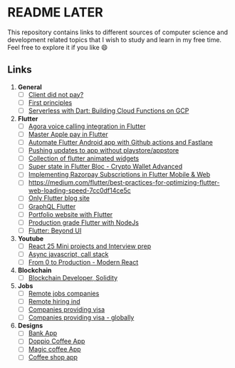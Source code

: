 # README LATER

This repository contains links to different sources of computer science and development related topics that I wish to study and learn in my free time. Feel free to explore it if you like 😄

## Links

1) **General**
   - [ ] [Client did not pay?](https://github.com/kleampa/not-paid)
   - [ ] [First principles](https://arpitbhayani.me/first)
   - [ ] [Serverless with Dart: Building Cloud Functions on GCP](https://dinkomarinac.dev/going-serverless-with-dart-building-cloud-functions-on-gcp)

2) **Flutter**
   - [ ] [Agora voice calling integration in Flutter](https://blog.stackademic.com/agora-voice-calling-with-flutter-easiest-method-step-by-step-guide-2c2e9b8c8c6d)
   - [ ] [Master Apple pay in Flutter](https://www.hungrimind.com/articles/flutter-apple-pay)
   - [ ] [Automate Flutter Android app with Github actions and Fastlane](https://canopas.com/automate-flutter-android-app-deployment-with-git-hub-actions-and-fastlane)
   - [ ] [Pushing updates to app without playstore/appstore](https://docs.shorebird.dev/)
   - [ ] [Collection of flutter animated widgets](https://www.flutterfx.com/docs)
   - [ ] [Super state in Flutter Bloc - Crypto Wallet Advanced](https://www.youtube.com/watch?v=xfWXexcMhtY)
   - [ ] [Implementing Razorpay Subscriptions in Flutter Mobile & Web](https://ashutoshagarwal2014.medium.com/implementing-razorpay-subscriptions-in-flutter-9aebae3b36bd)
   - [ ] https://medium.com/flutter/best-practices-for-optimizing-flutter-web-loading-speed-7cc0df14ce5c
   - [ ] [Only Flutter blog site](https://onlyflutter.com)
   - [ ] [GraphQL Flutter](https://www.youtube.com/watch?v=uASm5LiWCSk&t=502s)
   - [ ] [Portfolio website with Flutter](https://medium.com/@dmilicic/writing-a-personal-website-in-flutter-web-238cb7e69086)
   - [ ] [Production grade Flutter with NodeJs](https://github.com/mentoc3000/gutlogic)
   - [ ] [Flutter: Beyond UI](https://www.reddit.com/r/FlutterDev/comments/1bk3p4p/if_youre_tired_of_building_ui_in_flutter/)
  
3) **Youtube**
   - [ ] [React 25 Mini projects and Interview prep](https://www.youtube.com/watch?v=l3A9OcUd_Us)
   - [ ] [Async javascript, call stack](https://www.youtube.com/watch?v=1Z7FjG--F20)
   - [ ] [From 0 to Production - Modern React](https://www.youtube.com/watch?v=d5x0JCZbAJs)
  
4) **Blockchain**
   - [ ] [Blockchain Developer, Solidity](https://www.youtube.com/playlist?list=PL4Rj_WH6yLgWe7TxankiqkrkVKXIwOP42)
  
5) **Jobs**
   - [ ] [Remote jobs companies](https://github.com/lukasz-madon/awesome-remote-job)
   - [ ] [Remote hiring ind](https://gist.github.com/idontknowjs/22f3257bed32dd3ab99ff22316e51eb8)
   - [ ] [Companies providing visa](https://github.com/shubheksha/companies-sponsoring-visas/tree/master)
   - [ ] [Companies providing visa - globally](https://gist.github.com/callowidealist/d0baa765befa9c6b8e221781eccfd1e2)

6) **Designs**
   - [ ] [Bank App](https://www.figma.com/community/file/1322236579213422290)
   - [ ] [Doppio Coffee App](https://www.figma.com/design/NflFtwK0DJyJjV5JLXqAjc/Doppio---Coffee-Store-App-%26-Social-Network-UI-Kit-(Community)?node-id=29-307&p=f&t=vEslwtH5ARywfI2K-0)
   - [ ] [Magic coffee App](https://www.figma.com/design/xTLDMbFqqsERDyKJgJwRBo/Magic-Coffee-App-iOS-UI-Kit-(English-language)-(Community)?node-id=0-1&p=f&t=NM3rr2wduL7Oht07-0)
   - [ ] [Coffee shop app](https://www.figma.com/design/ioNziE1yStPjf0tMdiNniz/Coffee-Shop-App-Design-UI-Kit-%5BFREE%5D-(Community)?node-id=0-1&p=f&t=PcBYKIceVBPLM7oX-0)
